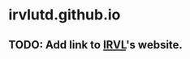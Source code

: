 # irvlutd.github.io

## TODO: Add link to <a href="https://labs.utdallas.edu/irvl">IRVL</a>'s website.